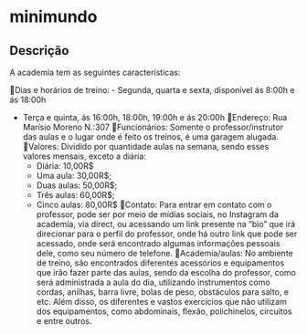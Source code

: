 # minimundo

## Descrição 
 

A academia tem as seguintes características:

Dias e horários de treino: 
	- Segunda, quarta e sexta, disponível ás 8:00h e ás 18:00h
- Terça e quinta, ás 16:00h, 18:00h, 19:00h e ás 20:00h
Endereço: Rua Marísio Moreno N.:307
Funcionários: Somente o professor/instrutor das aulas e o lugar onde é feito os treinos, é uma garagem alugada.
Valores: Dividido por quantidade aulas na semana, sendo esses valores mensais, exceto a diária:
	- Diária: 10,00R$
	- Uma aula: 30,00R$;
	- Duas aulas: 50,00R$;
	- Três aulas: 60,00R$;
	- Cinco aulas: 80,00R$
Contato: Para entrar em contato com o professor, pode ser por meio de mídias sociais, no Instagram da academia, via direct, ou acessando um link presente na “bio” que irá direcionar para o perfil do professor, onde há outro link que pode ser acessado, onde será encontrado algumas informações pessoais dele, como seu número de telefone.
Academia/aulas: No ambiente de treino, são encontrados diferentes acessórios e equipamentos que irão fazer parte das aulas, sendo da escolha do professor, como será administrada a aula do dia, utilizando instrumentos como cordas, anilhas, barra livre, bolas de peso, obstáculos para salto, e etc. Além disso, os diferentes e vastos exercícios que não utilizam dos equipamentos, como abdominais, flexão, polichinelos, circuitos e entre outros. 